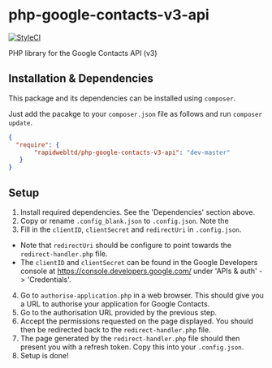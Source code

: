 # php-google-contacts-v3-api

[![StyleCI](https://styleci.io/repos/38814668/shield)](https://styleci.io/repos/38814668)

PHP library for the Google Contacts API (v3)

## Installation & Dependencies

This package and its dependencies can be installed using `composer`. 

Just add the pacakge to your `composer.json` file as follows and run `composer update`.

```json
{
  "require": {
       "rapidwebltd/php-google-contacts-v3-api": "dev-master"
   }
}
```

## Setup

1. Install required dependencies. See the 'Dependencies' section above.
2. Copy or rename `.config_blank.json` to `.config.json`. Note the 
3. Fill in the `clientID`, `clientSecret` and `redirectUri` in `.config.json`.
  * Note that `redirectUri` should be configure to point towards the `redirect-handler.php` file.
  * The `clientID` and `clientSecret` can be found in the Google Developers console at https://console.developers.google.com/ under 'APIs & auth' -> 'Credentials'.
4. Go to `authorise-application.php` in a web browser. This should give you a URL to authorise your application for Google Contacts.
5. Go to the authorisation URL provided by the previous step.
6. Accept the permissions requested on the page displayed. You should then be redirected back to the `redirect-handler.php` file.
7. The page generated by the `redirect-handler.php` file should then present you with a refresh token. Copy this into your `.config.json`.
8. Setup is done!


